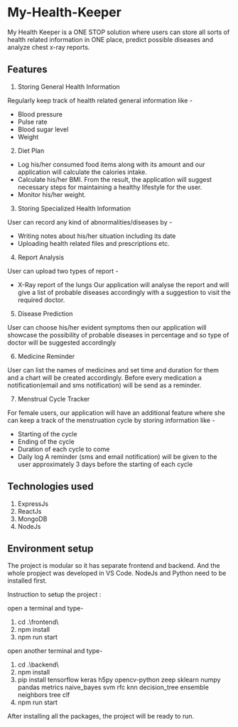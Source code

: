# My-Health-Keeper

My Health Keeper is a ONE STOP solution where users can store all sorts of health related information in ONE place, predict possible diseases and analyze chest x-ray reports.


## Features

1. Storing General Health Information

Regularly keep track of health related general information like - 
- Blood pressure
- Pulse rate
- Blood sugar level
- Weight

2. Diet Plan

- Log his/her consumed food items along with its amount and our application will calculate the calories intake.  
- Calculate his/her BMI. From the result, the application will suggest necessary steps for maintaining a healthy lifestyle for the user.
- Monitor his/her weight.
 
3. Storing Specialized Health Information

User can record any kind of abnormalities/diseases by -
- Writing notes about his/her situation including its date
- Uploading health related files and prescriptions etc.

4. Report Analysis

User can upload two types of report -
- X-Ray report of the lungs
Our application will analyse the report and will give a list of probable diseases accordingly with a suggestion to visit the required doctor.

5. Disease Prediction

User can choose his/her evident symptoms then our application will showcase the possibility of probable diseases in percentage and so type of doctor will be suggested accordingly

6. Medicine Reminder

User can list the names of medicines and set time and duration for them and a chart will be created accordingly. 
Before every medication a notification(email and sms notification) will be send as a reminder. 

7. 	Menstrual Cycle Tracker

For female users, our application will have an additional feature where she can keep a track of the menstruation cycle by storing information like -
- Starting of the cycle
- Ending of the cycle
- Duration of each cycle to come
- Daily log
A reminder (sms and email notification) will be given to the user approximately 3 days before the starting of each cycle 


## Technologies used
1. ExpressJs
2. ReactJs
3. MongoDB
4. NodeJs

## Environment setup
The project is modular so it has separate frontend and backend. And the whole propject was developed in VS Code.
NodeJs and Python need to be installed first.

Instruction to setup the project :

open a terminal and type-

1. cd .\frontend\
2. npm install
3. npm run start

open another terminal and type-

1. cd .\backend\
2. npm install
3. pip install tensorflow keras h5py opencv-python zeep sklearn numpy pandas metrics naive_bayes svm rfc knn decision_tree ensemble neighbors tree clf
4. npm run start

After installing all the packages, the project will be ready to run.
